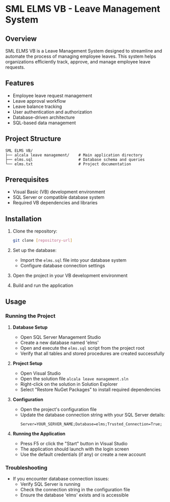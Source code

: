 # SML ELMS VB - Leave Management System

## Overview
SML ELMS VB is a Leave Management System designed to streamline and automate the process of managing employee leaves. This system helps organizations efficiently track, approve, and manage employee leave requests.

## Features
- Employee leave request management
- Leave approval workflow
- Leave balance tracking
- User authentication and authorization
- Database-driven architecture
- SQL-based data management

## Project Structure
```
SML ELMS VB/
├── alcala leave management/    # Main application directory
├── elms.sql                    # Database schema and queries
└── elms.txt                    # Project documentation
```

## Prerequisites
- Visual Basic (VB) development environment
- SQL Server or compatible database system
- Required VB dependencies and libraries

## Installation
1. Clone the repository:
   ```bash
   git clone [repository-url]
   ```
2. Set up the database:
   - Import the `elms.sql` file into your database system
   - Configure database connection settings

3. Open the project in your VB development environment
4. Build and run the application

## Usage
### Running the Project
1. **Database Setup**
   - Open SQL Server Management Studio
   - Create a new database named 'elms'
   - Open and execute the `elms.sql` script from the project root
   - Verify that all tables and stored procedures are created successfully

2. **Project Setup**
   - Open Visual Studio
   - Open the solution file `alcala leave management.sln`
   - Right-click on the solution in Solution Explorer
   - Select "Restore NuGet Packages" to install required dependencies

3. **Configuration**
   - Open the project's configuration file
   - Update the database connection string with your SQL Server details:
     ```
     Server=YOUR_SERVER_NAME;Database=elms;Trusted_Connection=True;
     ```

4. **Running the Application**
   - Press F5 or click the "Start" button in Visual Studio
   - The application should launch with the login screen
   - Use the default credentials (if any) or create a new account

### Troubleshooting
- If you encounter database connection issues:
  - Verify SQL Server is running
  - Check the connection string in the configuration file
  - Ensure the database 'elms' exists and is accessible
